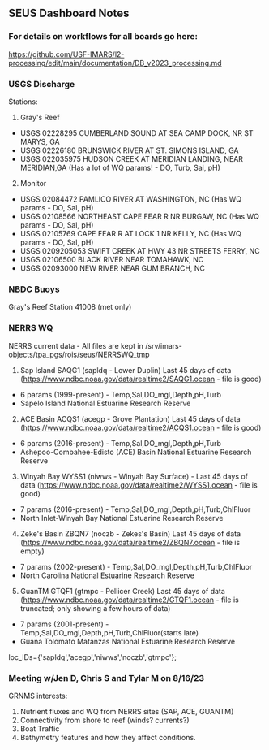 ## SEUS Dashboard Notes    
### For details on workflows for all boards go here: 
https://github.com/USF-IMARS/l2-processing/edit/main/documentation/DB_v2023_processing.md

### USGS Discharge

Stations:
1. Gray's Reef
- USGS 02228295 CUMBERLAND SOUND AT SEA CAMP DOCK, NR ST MARYS, GA
- USGS 02226180 BRUNSWICK RIVER AT ST. SIMONS ISLAND, GA
- USGS 022035975 HUDSON CREEK AT MERIDIAN LANDING, NEAR MERIDIAN,GA (Has a lot of WQ params! - DO, Turb, Sal, pH)
2. Monitor
- USGS 02084472 PAMLICO RIVER AT WASHINGTON, NC (Has WQ params - DO, Sal, pH)
- USGS 02108566 NORTHEAST CAPE FEAR R NR BURGAW, NC  (Has WQ params - DO, Sal, pH)
- USGS 02105769 CAPE FEAR R AT LOCK 1 NR KELLY, NC (Has WQ params - DO, Sal, pH)
- USGS 0209205053 SWIFT CREEK AT HWY 43 NR STREETS FERRY, NC
- USGS 02106500 BLACK RIVER NEAR TOMAHAWK, NC
- USGS 02093000 NEW RIVER NEAR GUM BRANCH, NC

### NBDC Buoys
Gray's Reef
Station 41008 (met only)

### NERRS WQ
NERRS current data - All files are kept in /srv/imars-objects/tpa_pgs/rois/seus/NERRSWQ_tmp
1. Sap Island SAQG1 (sapldq - Lower Duplin) Last 45 days of data (https://www.ndbc.noaa.gov/data/realtime2/SAQG1.ocean - file is good)
  - 6 params (1999-present) - Temp,Sal,DO_mgl,Depth,pH,Turb
  - Sapelo Island National Estuarine Research Reserve
2. ACE Basin ACQS1 (acegp - Grove Plantation) Last 45 days of data (https://www.ndbc.noaa.gov/data/realtime2/ACQS1.ocean - file is good)
  - 6 params (2016-present) - Temp,Sal,DO_mgl,Depth,pH,Turb
  - Ashepoo-Combahee-Edisto (ACE) Basin National Estuarine Research Reserve
3. Winyah Bay WYSS1 (niwws - Winyah Bay Surface) - Last 45 days of data (https://www.ndbc.noaa.gov/data/realtime2/WYSS1.ocean - file is good)
  - 7 params (2016-present) - Temp,Sal,DO_mgl,Depth,pH,Turb,ChlFluor
  - North Inlet-Winyah Bay National Estuarine Research Reserve
4. Zeke's Basin ZBQN7 (noczb - Zekes's Basin) Last 45 days of data (https://www.ndbc.noaa.gov/data/realtime2/ZBQN7.ocean - file is empty)
  - 7 params (2002-present) - Temp,Sal,DO_mgl,Depth,pH,Turb,ChlFluor
  - North Carolina National Estuarine Research Reserve
5. GuanTM GTQF1 (gtmpc - Pellicer Creek) Last 45 days of data (https://www.ndbc.noaa.gov/data/realtime2/GTQF1.ocean - file is truncated; only showing a few hours of data)
  - 7 params (2001-present) - Temp,Sal,DO_mgl,Depth,pH,Turb,ChlFluor(starts late)
  - Guana Tolomato Matanzas National Estuarine Research Reserve

loc_IDs={'sapldq','acegp','niwws','noczb','gtmpc'};

### Meeting w/Jen D, Chris S and Tylar M on 8/16/23
GRNMS interests:
1. Nutrient fluxes and WQ from NERRS sites (SAP, ACE, GUANTM)
2. Connectivity from shore to reef (winds? currents?)
3. Boat Traffic
4. Bathymetry features and how they affect conditions.

